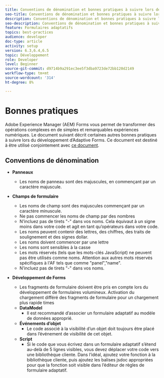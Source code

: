 ```yaml
---
title: Conventions de dénomination et bonnes pratiques à suivre lors de la création de formulaires adaptatifs
seo-title: Conventions de dénomination et bonnes pratiques à suivre lors de la création de formulaires adaptatifs
description: Conventions de dénomination et bonnes pratiques à suivre lors de la création de formulaires adaptatifs
seo-description: Conventions de dénomination et bonnes pratiques à suivre lors de la création de formulaires adaptatifs
feature: Formulaires adaptatifs
topics: best-practices
audience: developer
doc-type: article
activity: setup
version: 6.3,6.4,6.5
topic: Développement
role: Developer
level: Beginner
source-git-commit: d9714b9a291ec3ee5f3dba9723de72bb120d2149
workflow-type: tm+mt
source-wordcount: '314'
ht-degree: 8%

---
```


# Bonnes pratiques

Adobe Experience Manager (AEM) Forms vous permet de transformer des opérations complexes en de simples et remarquables expériences numériques. Le document suivant décrit certaines autres bonnes pratiques à suivre lors du développement d’Adaptive Forms. Ce document est destiné à être utilisé conjointement avec [ce document](https://helpx.adobe.com/experience-manager/6-3/forms/using/adaptive-forms-best-practices.html#Overview).

## Conventions de dénomination

* **Panneaux**
   * Les noms de panneau sont des majuscules, en commençant par un caractère majuscule.

* **Champs de formulaire**
   * Les noms de champ sont des majuscules commençant par un caractère minuscule.
   * Ne pas commencer les noms de champ par des nombres
   * N’incluez pas de tirets &quot;-&quot; dans vos noms. Cela équivaut à un signe moins dans votre code et agit en tant qu’opérateurs dans votre code.
   * Les noms peuvent contenir des lettres, des chiffres, des traits de soulignement et des signes dollar.
   * Les noms doivent commencer par une lettre
   * Les noms sont sensibles à la casse
   * Les mots réservés (tels que les mots-clés JavaScript) ne peuvent pas être utilisés comme noms. Attention aux autres mots réservés spécifiques à l&#39;AF tels que   comme &quot;panel&quot;,&quot;name&quot;.
   * N’incluez pas de tirets &quot;-&quot; dans vos noms.
* **Développement de Forms**
   * Les fragments de formulaire doivent être pris en compte lors du développement de formulaires volumineux. Activation du chargement différé des fragments de formulaire pour un chargement plus rapide   times
   * **DataModel**
      * Il est recommandé d’associer un formulaire adaptatif au modèle de données approprié.
   * **Événements d’objet**
      * Le code associé à la visibilité d’un objet doit toujours être placé dans l’événement de visibilité de cet objet.
   * **Script**
      * Si le code que vous écrivez dans un formulaire adaptatif s’étend au-delà de 5 lignes visibles, vous devez déplacer votre code vers une bibliothèque cliente. Dans l’idéal, ajoutez votre fonction à la bibliothèque cliente, puis ajoutez les balises jsdoc appropriées pour que la fonction soit visible dans l’éditeur de règles de formulaire adaptatif.


